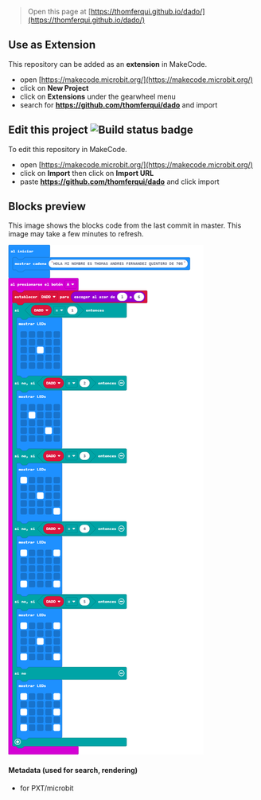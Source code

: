 
> Open this page at [https://thomferqui.github.io/dado/](https://thomferqui.github.io/dado/)

## Use as Extension

This repository can be added as an **extension** in MakeCode.

* open [https://makecode.microbit.org/](https://makecode.microbit.org/)
* click on **New Project**
* click on **Extensions** under the gearwheel menu
* search for **https://github.com/thomferqui/dado** and import

## Edit this project ![Build status badge](https://github.com/thomferqui/dado/workflows/MakeCode/badge.svg)

To edit this repository in MakeCode.

* open [https://makecode.microbit.org/](https://makecode.microbit.org/)
* click on **Import** then click on **Import URL**
* paste **https://github.com/thomferqui/dado** and click import

## Blocks preview

This image shows the blocks code from the last commit in master.
This image may take a few minutes to refresh.

![A rendered view of the blocks](https://github.com/thomferqui/dado/raw/master/.github/makecode/blocks.png)

#### Metadata (used for search, rendering)

* for PXT/microbit
<script src="https://makecode.com/gh-pages-embed.js"></script><script>makeCodeRender("{{ site.makecode.home_url }}", "{{ site.github.owner_name }}/{{ site.github.repository_name }}");</script>

